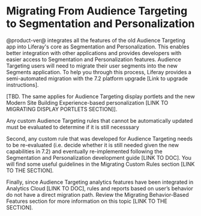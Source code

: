 # Migrating From Audience Targeting to Segmentation and Personalization

@product-ver@ integrates all the features of the old Audience Targeting app 
into Liferay's core as Segmentation and Personalization. This enables better 
integration with other applications and provides developers with easier access 
to Segmentation and Personalization features. Audience Targeting users will need to migrate their user segments into the new Segments application. To help you through this process, Liferay provides a semi-automated migration with the 7.2 platform upgrade [Link to upgrade instructions].

[TBD. The same applies for Audience Targeting display portlets and the new Modern Site Building Experience-based personalization [LINK TO MIGRATING DISPLAY PORTLETS SECTION]]. 

Any custom Audience Targeting rules that cannot be automatically updated must be evaluated to determine if it is still necesssary

Second, any custom rule that was developed for Audience Targeting needs to be re-evaluated (i.e. decide whether it is still needed given the new capabilities in 7.2) and eventually re-implemented following the Segmentation and Personalization development guide [LINK TO DOC]. You will find some useful guidelines in the Migrating Custom Rules section [LINK TO THE SECTION].

Finally, since Audience Targeting analytics features have been integrated in Analytics Cloud [LINK TO DOC], rules and reports based on user’s behavior do not have a direct migration path. Review the Migrating Behavior-Based Features section for more information on this topic [LINK TO THE SECTION].
